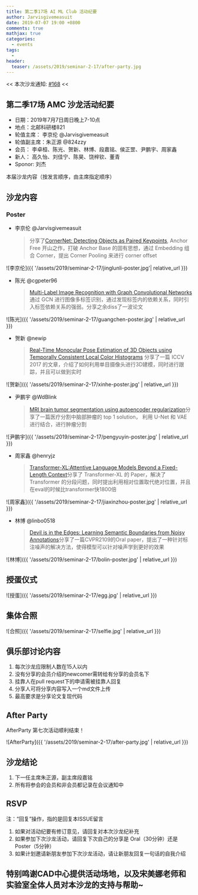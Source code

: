 ```yaml
---
title: 第二季17场 AI ML Club 活动纪要
author: Jarvisgivemeasuit
date: 2019-07-07 19:00 +0800
comments: true
mathjax: true
categories: 
  - events
tags:
  - 
header:
  teaser: /assets/2019/seminar-2-17/after-party.jpg
---
```


<< 本次沙龙通知: [#168](https://github.com/BUPT/ai-ml.club/issues/168)  <<

## 第二季17场 AMC 沙龙活动纪要

- 日期：2019年7月7日周日晚上7-10点
- 地点：北邮科研楼821
- 轮值主席： 李京伦 @Jarvisgivemeasuit
- 轮值副主席：朱正源 @824zzy
- 会员： 李卓桓、陈光、贺新、林博、段嘉铭、侯正罡、尹鹏宇、周家鑫
- 新人： 高久怡、刘佳宁、陈昊、饶梓钦、董青
- Sponor: 刘杰

本届沙龙内容（按发言顺序，由主席指定顺序）

## 沙龙内容
  
### Poster

- 李京伦 @Jarvisgivemeasuit
    > 分享了[CornerNet: Detecting Objects as Paired Keypoints](http://openaccess.thecvf.com/content_iccv_2017/html/Tjaden_Real-Time_Monocular_Pose_ICCV_2017_paper.html), Anchor Free 开山之作，打破 Anchor Base 的固有思想，通过 Embedding 组合 Corner，提出 Corner Pooling 来进行 corner offset

![李京伦]({{ '/assets/2019/seminar-2-17/jinglunli-poster.jpg'| relative_url }})

- 陈光 @cgpeter96
    > [Multi-Label Image Recognition with Graph Convolutional Networks](https://arxiv.org/abs/1904.03582)通过 GCN 进行图像多标签识别，通过发现标签内的依赖关系，同时引入标签依赖关系的强弱。分享之余diss了一波论文

![陈光]({{ '/assets/2019/seminar-2-17/guangchen-poster.jpg' | relative_url }})

- 贺新 @newip
    > [Real-Time Monocular Pose Estimation of 3D Objects using Temporally Consistent Local Color Histograms](http://openaccess.thecvf.com/content_iccv_2017/html/Tjaden_Real-Time_Monocular_Pose_ICCV_2017_paper.html)  分享了一篇 ICCV 2017 的文章，介绍了如何利用单目摄像头进行3D建模，同时进行跟踪，并且可以做到实时

![贺新]({{ '/assets/2019/seminar-2-17/xinhe-poster.jpg' | relative_url }})

- 尹鹏宇 @WdBlink
    > [MRI brain tumor segmentation using autoencoder regularization](https://arxiv.org/abs/1810.11654)分享了一篇医疗分割中脑部肿瘤的 top 1 solution， 利用 U-Net 和 VAE 进行结合，进行肿瘤分割

![尹鹏宇]({{ '/assets/2019/seminar-2-17/pengyuyin-poster.jpg' | relative_url }})

- 周家鑫 @henryjz
    > [Transformer-XL:Attentive Language Models Beyond a Fixed-Length Context](https://arxiv.org/abs/1901.02860)分享了 Transformer-XL 的 Paper，解决了 Transformer 的分段问题，同时提出利用相对位置取代绝对位置，并且在eval的时候比transformer快1800倍

![周家鑫]({{ '/assets/2019/seminar-2-17/jiaxinzhou-poster.jpg' | relative_url }})

- 林博 @linbo0518
    > [Devil is in the Edges: Learning Semantic Boundaries from Noisy Annotations](https://arxiv.org/abs/1904.07934)分享了一篇CVPR2109的Oral paper，提出了一种针对标注噪声的解决方法，使得模型可以针对噪声学到更好的效果

![林博]({{ '/assets/2019/seminar-2-17/bolin-poster.jpg' | relative_url }})

## 授蛋仪式

![授蛋]({{ '/assets/2019/seminar-2-17/egg.jpg' | relative_url }})

## 集体合照

![合照]({{ '/assets/2019/seminar-2-17/selfie.jpg' | relative_url }})

## 俱乐部讨论内容

1. 每次沙龙应限制人数在15人以内
2. 没有分享的会员介绍的newcomer需转给有分享的会员名下
3. 挂靠人在pull request下的申请需被挂靠人回复
4. 分享人可将分享内容写入一个md文件上传
5. 最高要求是分享论文复现代码

## After Party

AfterParty 第七次活动顺利结束！

![AfterParty]({{ '/assets/2019/seminar-2-17/after-party.jpg' | relative_url }})

## 沙龙结论

1. 下一任主席朱正源，副主席段嘉铭
2. 所有将参会的会员和非会员都记录在会议通知中

## RSVP

注：“回复”操作，指的是回复本ISSUE留言

1. 如果对活动纪要有修订意见，请回复对本次沙龙纪补充
2. 如果参加下次沙龙活动，请回复下次自己的分享是 Oral（30分钟）还是Poster（5分钟）
3. 如果计划邀请新朋友参加下次沙龙活动，请让新朋友回复一句话的自我介绍

## 特别鸣谢CAD中心提供活动场地，以及宋美娜老师和实验室全体人员对本沙龙的支持与帮助~
